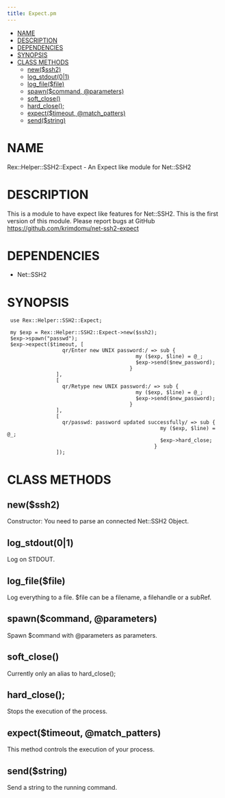 ```yaml
---
title: Expect.pm
---
```


-   [NAME](#NAME)
-   [DESCRIPTION](#DESCRIPTION)
-   [DEPENDENCIES](#DEPENDENCIES)
-   [SYNOPSIS](#SYNOPSIS)
-   [CLASS METHODS](#CLASS-METHODS)
    -   [new($ssh2)](#new-ssh2-)
    -   [log\_stdout(0|1)](#log_stdout-0-1-)
    -   [log\_file($file)](#log_file-file-)
    -   [spawn($command, @parameters)](#spawn-command-parameters-)
    -   [soft\_close()](#soft_close-)
    -   [hard\_close();](#hard_close-)
    -   [expect($timeout, @match\_patters)](#expect-timeout-match_patters-)
    -   [send($string)](#send-string-)

# NAME

Rex::Helper::SSH2::Expect - An Expect like module for Net::SSH2

# DESCRIPTION

This is a module to have expect like features for Net::SSH2. This is the first version of this module. Please report bugs at GitHub <https://github.com/krimdomu/net-ssh2-expect>

# DEPENDENCIES

-   <span>Net::SSH2</span>

# SYNOPSIS

     use Rex::Helper::SSH2::Expect;
         
     my $exp = Rex::Helper::SSH2::Expect->new($ssh2);
     $exp->spawn("passwd");
     $exp->expect($timeout, [
                      qr/Enter new UNIX password:/ => sub {
                                              my ($exp, $line) = @_;
                                              $exp->send($new_password);
                                            }
                    ],
                    [
                      qr/Retype new UNIX password:/ => sub {
                                              my ($exp, $line) = @_;
                                              $exp->send($new_password);
                                            }
                    ],
                    [
                      qr/passwd: password updated successfully/ => sub {
                                                      my ($exp, $line) = @_;
                                                      $exp->hard_close;
                                                    }
                    ]);

# CLASS METHODS

## new($ssh2)

Constructor: You need to parse an connected Net::SSH2 Object.

## log\_stdout(0|1)

Log on STDOUT.

## log\_file($file)

Log everything to a file. $file can be a filename, a filehandle or a subRef.

## spawn($command, @parameters)

Spawn $command with @parameters as parameters.

## soft\_close()

Currently only an alias to hard\_close();

## hard\_close();

Stops the execution of the process.

## expect($timeout, @match\_patters)

This method controls the execution of your process.

## send($string)

Send a string to the running command.
